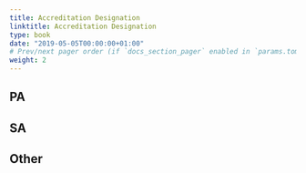 ```yaml
---
title: Accreditation Designation
linktitle: Accreditation Designation
type: book
date: "2019-05-05T00:00:00+01:00"
# Prev/next pager order (if `docs_section_pager` enabled in `params.toml`)
weight: 2
---
```


## PA

## SA


## Other
